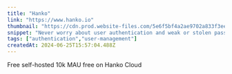 ```yaml
---
title: "Hanko"
link: "https://www.hanko.io"
thumbnail: "https://cdn.prod.website-files.com/5e6f5bf4a2ae9702a833f3ee/5e8cbd73d2b1fa2ae262c716_Webclip_256x256.png"
snippet: "Never worry about user authentication and weak or stolen passwords anymore. Quickly integrate Hanko's open source authentication APIs and embeddable UI components for better security and happier users."
tags: ["authentication","user-management"]
createdAt: 2024-06-25T15:57:04.488Z
---
```

Free self-hosted
10k MAU free on Hanko Cloud
